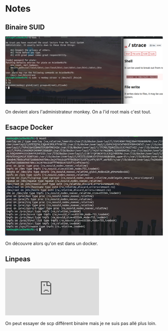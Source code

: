 # Notes 

## Binaire SUID

![alt text](https://github.com/0x14mth3n1ght/Writeup/blob/master/ZiTF/system/image1.png)

On devient alors l'administrateur monkey. On a l'id root mais c'est tout.

## Esacpe Docker

![alt text](https://github.com/0x14mth3n1ght/Writeup/blob/master/ZiTF/system/image2.png)

On découvre alors qu'on est dans un docker.

## Linpeas

![alt text](https://github.com/0x14mth3n1ght/Writeup/blob/master/ZiTF/system/docker_linpeas.txt)

On peut essayer de scp différent binaire mais je ne suis pas allé plus loin.
